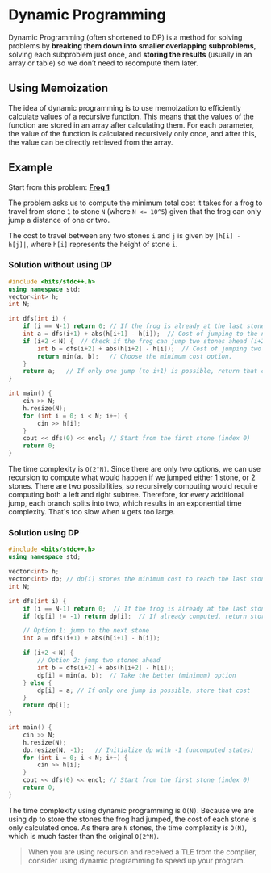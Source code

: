 # Dynamic Programming
Dynamic Programming (often shortened to DP) is a method for solving problems by **breaking them down into smaller overlapping subproblems**, solving each subproblem just once, and **storing the results** (usually in an array or table) so we don’t need to recompute them later.

## Using Memoization
The idea of dynamic programming is to use memoization to efficiently calculate values of a recursive function. This means that the values of the function are stored in an array after calculating them. For each parameter, the value of the function is calculated recursively only once, and after this, the value can be directly retrieved from the array.

## Example
Start from this problem: [**Frog 1**](https://atcoder.jp/contests/dp/tasks/dp_a)

The problem asks us to compute the minimum total cost it takes for a frog to
travel from stone `1` to stone `N` (where `N <= 10^5`) given that the frog can
only jump a distance of one or two.  

The cost to travel between any two stones `i` and `j` is given by `|h[i] - h[j]|`,
where `h[i]` represents the height of stone `i`.

### Solution without using DP
```cpp
#include <bits/stdc++.h>
using namespace std;
vector<int> h;
int N;

int dfs(int i) {
    if (i == N-1) return 0; // If the frog is already at the last stone, no more cost is needed.
    int a = dfs(i+1) + abs(h[i+1] - h[i]);  // Cost of jumping to the next stone (i+1).
    if (i+2 < N) {  // Check if the frog can jump two stones ahead (i+2).
        int b = dfs(i+2) + abs(h[i+2] - h[i]);  // Cost of jumping two stones ahead.
        return min(a, b);   // Choose the minimum cost option.
    }
    return a;   // If only one jump (to i+1) is possible, return that cost.
}

int main() {
    cin >> N;
    h.resize(N);
    for (int i = 0; i < N; i++) {
        cin >> h[i];
    }
    cout << dfs(0) << endl; // Start from the first stone (index 0)
    return 0;
}
```
The time complexity is `O(2^N)`.
Since there are only two options, we can use recursion to compute what would
happen if we jumped either 1 stone, or 2 stones. There are two
possibilities, so recursively computing would require computing both a left and
right subtree. Therefore, for every additional jump, each branch splits into
two, which results in an exponential time complexity. That's too slow when `N` gets too large.

### Solution using DP
```cpp
#include <bits/stdc++.h>
using namespace std;

vector<int> h;
vector<int> dp; // dp[i] stores the minimum cost to reach the last stone starting from stone i
int N;

int dfs(int i) {
    if (i == N-1) return 0;  // If the frog is already at the last stone, no more cost is needed.(Base case)
    if (dp[i] != -1) return dp[i];  // If already computed, return stored value.

    // Option 1: jump to the next stone
    int a = dfs(i+1) + abs(h[i+1] - h[i]);

    if (i+2 < N) {
        // Option 2: jump two stones ahead
        int b = dfs(i+2) + abs(h[i+2] - h[i]);
        dp[i] = min(a, b);  // Take the better (minimum) option
    } else {
        dp[i] = a; // If only one jump is possible, store that cost
    }
    return dp[i];
}

int main() {
    cin >> N;
    h.resize(N);
    dp.resize(N, -1);   // Initialize dp with -1 (uncomputed states)
    for (int i = 0; i < N; i++) {
        cin >> h[i];
    }
    cout << dfs(0) << endl; // Start from the first stone (index 0)
    return 0;
}
```
The time complexity using dynamic programming is `O(N)`.
Because we are using dp to store the stones the frog had jumped, the cost of each stone is only calculated once. As there are `N` stones, the time complexity is `O(N)`, which is much faster than the original `O(2^N)`.  


>When you are using recursion and received a TLE from the compiler, consider using dynamic programming to speed up your program.
